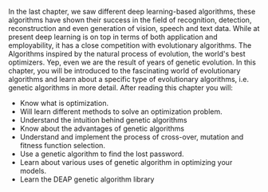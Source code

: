 In the last chapter, we saw different deep learning-based algorithms, these algorithms have shown their success in the field of recognition, detection, reconstruction and even generation of vision, speech and text data. While at present deep learning is on top in terms of both application and employability, it has a close competition with evolutionary algorithms. The Algorithms inspired by the natural process of evolution, the world's best optimizers. Yep, even we are the result of years of genetic evolution. In this chapter, you will be introduced to the fascinating world of evolutionary algorithms and learn about a specific type of evolutionary algorithms, i.e. genetic algorithms in more detail. After reading this chapter you will:

* Know what is optimization.
* Will learn different methods to solve an optimization problem.
* Understand the intuition behind genetic algorithms
* Know about the advantages of genetic algorithms
* Understand and implement the process of cross-over, mutation and fitness function selection.
* Use a genetic algorithm to find the lost password.
* Learn about various uses of genetic algorithm in optimizing your models.
* Learn the DEAP genetic algorithm library
